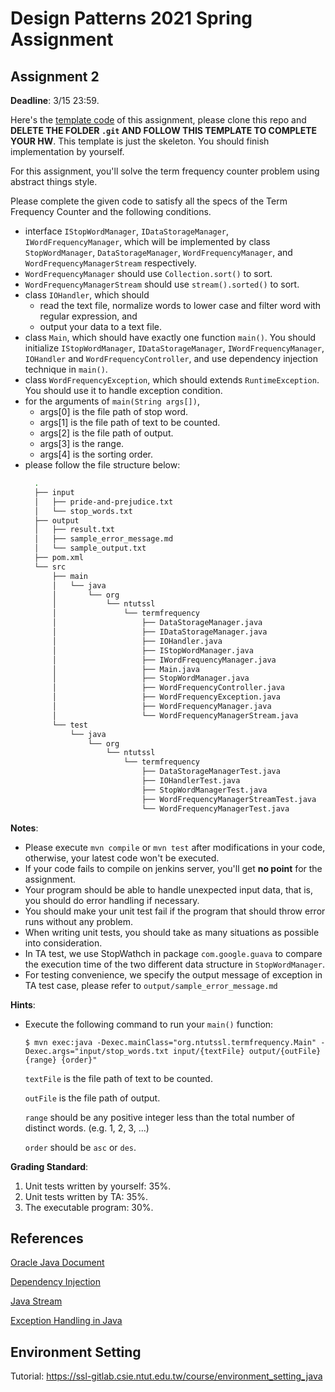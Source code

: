 # Design Patterns 2021 Spring Assignment

## Assignment 2

__Deadline__: 3/15 23:59.

Here's the
[template code](https://ssl-gitlab.csie.ntut.edu.tw/course/dp2021s_hw_template)
of this assignment, please clone this repo and __DELETE THE FOLDER `.git` AND
FOLLOW THIS TEMPLATE TO COMPLETE YOUR HW__. This template is just the skeleton.
You should finish implementation by yourself.

For this assignment, you'll solve the term frequency counter problem using
abstract things style.

Please complete the given code to satisfy all the specs of the Term Frequency
Counter and the following conditions.
- interface `IStopWordManager`, `IDataStorageManager`, `IWordFrequencyManager`,
  which will be implemented by class `StopWordManager`, `DataStorageManager`,
  `WordFrequencyManager`, and `WordFrequencyManagerStream` respectively.
- `WordFrequencyManager` should use `Collection.sort()` to sort.
- `WordFrequencyManagerStream` should use `stream().sorted()` to sort.
- class `IOHandler`, which should
  - read the text file, normalize words to lower case and filter word with 
  regular expression, and
  - output your data to a text file.
- class `Main`, which should have exactly one function `main()`. You should
  initialize `IStopWordManager`, `IDataStorageManager`, `IWordFrequencyManager`, 
  `IOHandler` and `WordFrequencyController`, and use dependency injection 
  technique in `main()`.
- class `WordFrequencyException`, which should extends `RuntimeException`. You 
  should use it to handle exception condition.
- for the arguments of `main(String args[])`,
  - args[0] is the file path of stop word.
  - args[1] is the file path of text to be counted.
  - args[2] is the file path of output.
  - args[3] is the range.
  - args[4] is the sorting order.
- please follow the file structure below:
  ```bash
    .
    ├── input
    │   ├── pride-and-prejudice.txt
    │   └── stop_words.txt
    ├── output
    │   ├── result.txt
    │   ├── sample_error_message.md
    │   └── sample_output.txt
    ├── pom.xml
    └── src
        ├── main
        │   └── java
        │       └── org
        │           └── ntutssl
        │               └── termfrequency
        │                   ├── DataStorageManager.java
        │                   ├── IDataStorageManager.java
        │                   ├── IOHandler.java
        │                   ├── IStopWordManager.java
        │                   ├── IWordFrequencyManager.java
        │                   ├── Main.java
        │                   ├── StopWordManager.java
        │                   ├── WordFrequencyController.java
        │                   ├── WordFrequencyException.java
        │                   ├── WordFrequencyManager.java
        │                   └── WordFrequencyManagerStream.java
        └── test
            └── java
                └── org
                    └── ntutssl
                        └── termfrequency
                            ├── DataStorageManagerTest.java
                            ├── IOHandlerTest.java
                            ├── StopWordManagerTest.java
                            ├── WordFrequencyManagerStreamTest.java
                            └── WordFrequencyManagerTest.java
  ```

__Notes__:
- Please execute `mvn compile` or `mvn test` after modifications in your code,
  otherwise, your latest code won't be executed.
- If your code fails to compile on jenkins server, you'll get __no point__ for
  the assignment.
- Your program should be able to handle unexpected input data, that is, you
  should do error handling if necessary.
- You should make your unit test fail if the program that should throw error 
  runs without any problem.
- When writing unit tests, you should take as many situations as possible into
  consideration.
- In TA test, we use StopWathch in package `com.google.guava` to compare the 
  execution time of the two different data structure in `StopWordManager`.
- For testing convenience, we specify the output message of exception in TA test 
  case, please refer to `output/sample_error_message.md`

__Hints__:
- Execute the following command to run your `main()` function:
  ```
  $ mvn exec:java -Dexec.mainClass="org.ntutssl.termfrequency.Main" -Dexec.args="input/stop_words.txt input/{textFile} output/{outFile} {range} {order}"
  ```
  `textFile` is the file path of text to be counted.

  `outFile` is the file path of output.
  
  `range` should be any positive integer less than the total number of distinct
  words. (e.g. 1, 2, 3, ...) 

  `order` should be `asc` or `des`.

__Grading Standard__:
1. Unit tests written by yourself: 35%.
1. Unit tests written by TA: 35%.
1. The executable program: 30%.

## References
[Oracle Java Document](https://docs.oracle.com/en/java/javase/15/docs/api/index.html)

[Dependency Injection](https://www.freecodecamp.org/news/a-quick-intro-to-dependency-injection-what-it-is-and-when-to-use-it-7578c84fa88f/)

[Java Stream](https://zetcode.com/lang/java/streams/)

[Exception Handling in Java](https://stackabuse.com/exception-handling-in-java-a-complete-guide-with-best-and-worst-practices/)

## Environment Setting
Tutorial: https://ssl-gitlab.csie.ntut.edu.tw/course/environment_setting_java